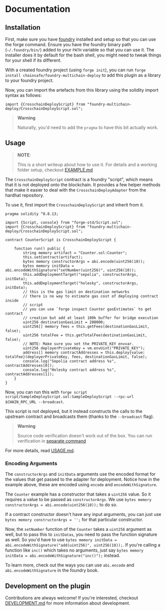 # Documentation

## Installation

First, make sure you have [foundry](https://getfoundry.sh/) installed and setup so that you can use the forge command. Ensure you have the foundry binary path (`~/.foundry/bin/`) added to your `PATH` variable so that you can use it. The installer does it by default for the bash shell, you might need to tweak things for your shell if its different.

With a created foundry project (using `forge init`), you can run `forge install chainsafe/foundry-multichain-deploy` to add this plugin as a library to your foundry project.

Now, you can import the artefacts from this library using the solidity import syntax as follows:


```solidity
import {CrosschainDeployScript} from "foundry-multichain-deploy/CrosschainDeployScript.sol";
```

> **Warning**
>
> Naturally, you'd need to add the `pragma` to have this bit actually work.

## Usage

> **NOTE**:
>
> This is a short writeup about how to use it. For details and a working folder setup, checkout [EXAMPLE.md](example/EXAMPLE.md)

The `CrosschainDeployScript` contract is a foundry "script", which means that it
is not deployed onto the blockchain. It provides a few helper methods
that make it easier to deal with the `CrosschainDeployAdapter` from the hardhat
repository.

To use it, first import the `CrosschainDeployScript` and inherit from it.

```solidity
pragma solidity ^0.8.13;

import {Script, console} from "forge-std/Script.sol";
import {CrosschainDeployScript} from "foundry-multichain-deploy/CrosschainDeployScript.sol";

contract CounterScript is CrosschainDeployScript {

    function run() public {
        string memory artifact = "Counter.sol:Counter";
        this.setContract(artifact);
        bytes memory constructorArgs = abi.encode(uint256(10));
        bytes memory initData = abi.encodeWithSignature("setNumber(uint256)", uint256(10));
        this.addDeploymentTarget("sepolia", constructorArgs, initData);
        this.addDeploymentTarget("holesky", constructorArgs, initData);
        // this is the gas limit on destination networks
        // there is no way to estimate gas cost of deploying contract inside
        // script
        // you can use `forge inspect Counter gasEstimates` to get contract
        // creation but add at least 100k buffer for bridge execution
        uint256 destinationGasLimit = 200000;
        uint256[] memory fees = this.getFees(destinationGasLimit, false);
        uint256 totalFee = this.getTotalFee(destinationGasLimit, false);
        // NOTE: Make sure you set the PRIVATE_KEY envvar.
        uint256 deployerPrivateKey = vm.envUint("PRIVATE_KEY");
        address[] memory contractAddresses = this.deploy{value: totalFee}(deployerPrivateKey, fees, destinationGasLimit, false);
        console.log("Sepolia contract address %s", contractAddresses[0]);
        console.log("Holesky contract address %s", contractAddresses[1]);
    }
}

```

Now, you can run this with `forge script script/SampleDeployScript.sol:SampleDeployScript --rpc-url $CHAIN_RPC_URL --broadcast`.

This script is not deployed, but it instead constructs the calls to the upstream
contract and broadcasts them (thanks to the `--broadcast` flag).

> **Warning**
>
> Source code verification doesn't work out of the box. You can run verification in [separate command](https://book.getfoundry.sh/forge/deploying#verifying-a-pre-existing-contract)

For more details, read [USAGE.md](./USAGE.md).

### Encoding Arguments

The `constructorArgs` and `initData` arguments use the encoded format for the
values that get passed to the adapter for deployment. Notice how in the example
above, these are encoded using `encode` and `encodeWithSignature`.

The `Counter` example has a constructor that takes a `uint256` value. So
it requires a value to be passed as `constructorArgs`.  We use `bytes memory
constructorArgs = abi.encode(uint256(10));` to do so.

If a contract constructor doesn't have any input arguments, you can just use
`bytes memory constructorArgs = '';` for that particular constructor.

Now, the `setNumber` function of the `Counter` takes a `uint256` argument as
well, but to pass this to `initDatas`, you need to pass the function signature
as well. So you'd have to use `bytes memory initData =
abi.encodeWithSignature("add(uint256)", uint256(10));`. If you're calling a
function like `inc()` which takes no arguments, just say `bytes memory initData
= abi.encodeWithSignature("inc()");` instead.

To learn more, check out the ways you can use `abi.encode` and
`abi.encodeWithSignature` in the foundry book.

## Development on the plugin

Contributions are always welcome! If you're interested, checkout [DEVELOPMENT.md](DEVELOPMENT.md) for more information about development.